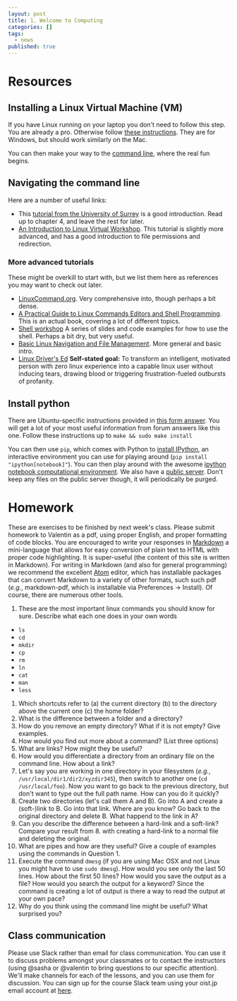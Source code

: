```yaml
---
layout: post
title: 1. Welcome to Computing
categories: []
tags:
  - news
published: true
---
```


# Resources

## Installing a Linux Virtual Machine (VM)
If you have Linux running on your laptop you don't need to follow this step. You are already a pro. Otherwise follow [these instructions](http://www.wikihow.com/Install-Ubuntu-on-VirtualBox). They are for Windows, but should work similarly on the Mac.

You can then make your way to the [command line](https://help.ubuntu.com/community/UsingTheTerminal), where the real fun begins.

## Navigating the command line
Here are a number of useful links:

- This [tutorial from the University of Surrey](http://www.ee.surrey.ac.uk/Teaching/Unix/) is a good introduction. Read up to chapter 4, and leave the rest for later.
- [An Introduction to Linux Virtual Workshop](https://cvw.cac.cornell.edu/Linux/default). This tutorial is slightly more advanced, and has a good introduction to file permissions and redirection.

### More advanced tutorials
These might be overkill to start with, but we list them here as references you may want to check out later.

- [LinuxCommand.org](http://linuxcommand.org/lc3_learning_the_shell.php). Very comprehensive into, though perhaps a bit dense.
- [A Practical Guide to Linux Commands Editors and Shell Programming](http://www.aem.umn.edu/~aem3100/spring2013/Prentice_Hall_A_Practical_Guide_to_Linux_Commands_Editors_and_Shell_Programming_2nd.pdf). This is an actual book, covering a lot of different topics.
- [Shell workshop](http://www.pehjota.net/guides/shell-workshop/) A series of slides and code examples for how to use the shell. Perhaps a bit dry, but very useful.
- [Basic Linux Navigation and File Management](https://www.digitalocean.com/community/tutorials/basic-linux-navigation-and-file-management). More general and basic intro.
- [Linux Driver's Ed](http://www.physics.smu.edu/coan/linux/index.html) **Self-stated goal:** To transform an intelligent, motivated person with zero linux experience into a capable linux user without inducing tears, drawing blood or triggering frustration-fueled outbursts of profanity.

## Install python
There are Ubuntu-specific instructions provided in [this form answer](http://askubuntu.com/questions/244544/how-do-i-install-python-3-3). You will get a lot of your most useful information from forum answers like this one. Follow these instructions up to `make && sudo make install`

You can then use `pip`, which comes with Python to [install IPython](http://ipython.org/install.html), an interactive environment you can use for playing around (`pip install "ipython[notebook]"`). You can then play around with the awesome [ipython notebook computational environment](http://ipython.org/notebook.html). We also have a [public server](http://ipython.oist.jp:8888). Don't keep any files on the public server though, it will periodically be purged.

# Homework
These are exercises to be finished by next week's class. Please submit homework to Valentin as a pdf, using proper English, and proper formatting of code blocks. You are encouraged to write your responses in [Markdown](http://daringfireball.net/projects/markdown/syntax) a mini-language that allows for easy conversion of plain text to HTML with proper code highlighting. It is super-useful (the content of this site is written in Markdown). For writing in Markdown (and also for general programming) we recommend the excellent [Atom](https://atom.io) editor, which has installable packages that can convert Markdown to a variety of other formats, such such pdf (_e.g._, markdown-pdf, which is installable via Preferences -> Install). Of course, there are numerous other tools.

1. These are the most important linux commands you should know for sure. Describe what each one does in your own words
  - `ls`
  - `cd`
  - `mkdir`
  - `cp`
  - `rm`
  - `ln`
  - `cat`
  - `man`
  - `less`

1. Which shortcuts refer to (a) the current directory (b) to the directory above the current one (c) the home folder?
1. What is the difference between a folder and a directory?
2. How do you remove an empty directory? What if it is not empty? Give examples.
3. How would you find out more about a command? (List three options)
4. What are links? How might they be useful?
5. How would you differentiate a directory from an ordinary file on the command line. How about a link?
6. Let's say you are working in one directory in your filesystem (_e.g._, `/usr/local/dir1/dir2/xyzdir345`), then switch to another one (`cd /usr/local/foo`). Now you want to go back to the previous directory, but don't want to type out the full path name. How can you do it quickly?
7. Create two directories (let's call them A and B). Go into A and create a (soft-)link to B. Go into that link. Where are you know? Go back to the original directory and delete B. What happend to the link in A?
8. Can you describe the difference between a hard-link and a soft-link? Compare your result from 8. with creating a hard-link to a normal file and deleting the original.
9. What are pipes and how are they useful? Give a couple of examples using the commands in Question 1.
10. Execute the command `dmesg` (if you are using Mac OSX and not Linux you might have to use `sudo dmesg`). How would you see only the last 50 lines. How about the first 50 lines? How would you save the output as a file? How would you search the output for a keyword? Since the command is creating a lot of output is there a way to read the output at your own pace?
11. Why do you think using the command line might be useful? What surprised you?

## Class communication

Please use Slack rather than email for class communication. You can use it to discuss problems amongst your classmates or to contact the instructors (using @sasha or @valentin to bring questions to our specific attention). We'll make channels for each of the lessons, and you can use them for discussion. You can sign up for the course Slack team using your oist.jp email account at [here](http://computing-team.slack.com).